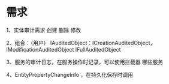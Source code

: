 # 需求

1、实体审计需求
创建
删除
修改

2、组合：（用户）
IAuditedObject：ICreationAuditedObject，IModificationAuditedObject
IFullAuditedObject

3、服务的审计日志，在服务操作时记录，可以使用拦截器
哪些服务

4、EntityPropertyChangeInfo ，在持久化保存时调用


